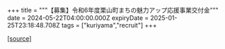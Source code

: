+++
title = """【募集】令和6年度栗山町まちの魅力アップ応援事業交付金"""
date = 2024-05-22T04:00:00.000Z
expiryDate = 2025-01-25T23:18:48.708Z
tags = ["kuriyama","recruit"]
+++


[[source]](https://www.town.kuriyama.hokkaido.jp/soshiki/31/633.html)
